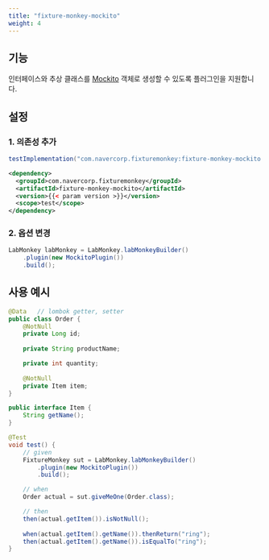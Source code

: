 ```yaml
---
title: "fixture-monkey-mockito"
weight: 4
---
```

## 기능
인터페이스와 추상 클래스를 [Mockito](https://site.mockito.org/) 객체로 생성할 수 있도록 플러그인을 지원합니다.

## 설정
### 1. 의존성 추가
```groovy
testImplementation("com.navercorp.fixturemonkey:fixture-monkey-mockito:{{< param version >}}")
```

```xml
<dependency>
  <groupId>com.navercorp.fixturemonkey</groupId>
  <artifactId>fixture-monkey-mockito</artifactId>
  <version>{{< param version >}}</version>
  <scope>test</scope>
</dependency>
```

### 2. 옵션 변경
```java
LabMonkey labMonkey = LabMonkey.labMonkeyBuilder()
    .plugin(new MockitoPlugin())
    .build();
```

## 사용 예시
```java
@Data   // lombok getter, setter
public class Order {
    @NotNull
    private Long id;
    
    private String productName;

    private int quantity;
    
    @NotNull
    private Item item;
}

public interface Item {
    String getName();
}

@Test
void test() {
    // given
    FixtureMonkey sut = LabMonkey.labMonkeyBuilder()
        .plugin(new MockitoPlugin())
        .build();

    // when
    Order actual = sut.giveMeOne(Order.class);

    // then
    then(actual.getItem()).isNotNull();
    
    when(actual.getItem().getName()).thenReturn("ring");
    then(actual.getItem().getName()).isEqualTo("ring");
}
```
